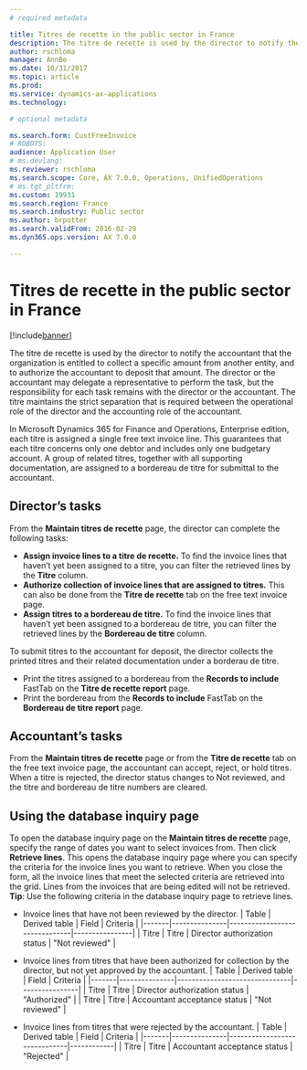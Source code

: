 ```yaml
---
# required metadata

title: Titres de recette in the public sector in France
description: The titre de recette is used by the director to notify the accountant that the organization is entitled to collect a specific amount from another entity, and to authorize the accountant to deposit that amount. The director or the accountant may delegate a representative to perform the task, but the responsibility for each task remains with the director or the accountant. The titre maintains the strict separation that is required between the operational role of the director and the accounting role of the accountant.
author: rschloma
manager: AnnBe
ms.date: 10/31/2017
ms.topic: article
ms.prod: 
ms.service: dynamics-ax-applications
ms.technology: 

# optional metadata

ms.search.form: CustFreeInvoice
# ROBOTS: 
audience: Application User
# ms.devlang: 
ms.reviewer: rschloma
ms.search.scope: Core, AX 7.0.0, Operations, UnifiedOperations
# ms.tgt_pltfrm: 
ms.custom: 19931
ms.search.region: France
ms.search.industry: Public sector
ms.author: brpotter
ms.search.validFrom: 2016-02-28
ms.dyn365.ops.version: AX 7.0.0

---
```


# Titres de recette in the public sector in France

[!include[banner](../includes/banner.md)]


The titre de recette is used by the director to notify the accountant that the organization is entitled to collect a specific amount from another entity, and to authorize the accountant to deposit that amount. The director or the accountant may delegate a representative to perform the task, but the responsibility for each task remains with the director or the accountant. The titre maintains the strict separation that is required between the operational role of the director and the accounting role of the accountant.

In Microsoft Dynamics 365 for Finance and Operations, Enterprise edition, each titre is assigned a single free text invoice line. This guarantees that each titre concerns only one debtor and includes only one budgetary account. A group of related titres, together with all supporting documentation, are assigned to a bordereau de titre for submittal to the accountant.

## Director’s tasks
From the **Maintain titres de recette** page, the director can complete the following tasks:

-   **Assign invoice lines to a titre de recette.** To find the invoice lines that haven’t yet been assigned to a titre, you can filter the retrieved lines by the **Titre** column.
-   **Authorize collection of invoice lines that are assigned to titres.** This can also be done from the **Titre de recette** tab on the free text invoice page.
-   **Assign titres to a bordereau de titre.** To find the invoice lines that haven’t yet been assigned to a bordereau de titre, you can filter the retrieved lines by the **Bordereau de titre** column.

To submit titres to the accountant for deposit, the director collects the printed titres and their related documentation under a borderau de titre.

-   Print the titres assigned to a bordereau from the **Records to include** FastTab on the **Titre de recette report** page.
-   Print the bordereau from the **Records to include** FastTab on the **Bordereau de titre report** page.

## Accountant’s tasks
From the **Maintain titres de recette** page or from the **Titre de recette** tab on the free text invoice page, the accountant can accept, reject, or hold titres. When a titre is rejected, the director status changes to Not reviewed, and the titre and bordereau de titre numbers are cleared.

## Using the database inquiry page
To open the database inquiry page on the **Maintain titres de recette** page, specify the range of dates you want to select invoices from. Then click **Retrieve lines**. This opens the database inquiry page where you can specify the criteria for the invoice lines you want to retrieve. When you close the form, all the invoice lines that meet the selected criteria are retrieved into the grid. Lines from the invoices that are being edited will not be retrieved. **Tip**: Use the following criteria in the database inquiry page to retrieve lines.

-   Invoice lines that have not been reviewed by the director.
    | Table | Derived table | Field                         | Criteria       |
    |-------|---------------|-------------------------------|----------------|
    | Titre | Titre         | Director authorization status | "Not reviewed" |

-   Invoice lines from titres that have been authorized for collection by the director, but not yet approved by the accountant.
    | Table | Derived table | Field                         | Criteria       |
    |-------|---------------|-------------------------------|----------------|
    | Titre | Titre         | Director authorization status | "Authorized"   |
    | Titre | Titre         | Accountant acceptance status  | "Not reviewed" |

-   Invoice lines from titres that were rejected by the accountant.
    | Table | Derived table | Field                        | Criteria   |
    |-------|---------------|------------------------------|------------|
    | Titre | Titre         | Accountant acceptance status | "Rejected" |





